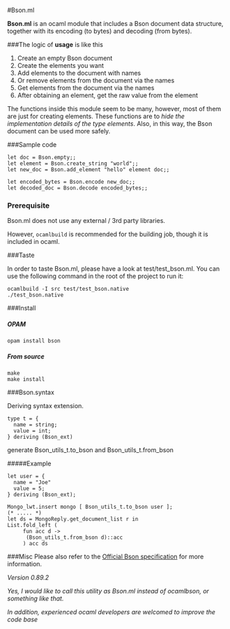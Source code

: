 #Bson.ml

**Bson.ml** is an ocaml module that includes a Bson document data structure, together with its encoding (to bytes) and decoding (from bytes).

###The logic of **usage** is like this

1. Create an empty Bson document
2. Create the elements you want
3. Add elements to the document with names
4. Or remove elements from the document via the names
5. Get elements from the document via the names
6. After obtaining an element, get the raw value from the element

The functions inside this module seem to be many, however, most of them are just for creating elements. These functions are to *hide the implementation details of the type elements*. Also, in this way, the Bson document can be used more safely.

###Sample code

    let doc = Bson.empty;;
    let element = Bson.create_string "world";;
	let new_doc = Bson.add_element "hello" element doc;;

    let encoded_bytes = Bson.encode new_doc;;
    let decoded_doc = Bson.decode encoded_bytes;;

### Prerequisite

Bson.ml does not use any external / 3rd party libraries.

However, `ocamlbuild` is recommended for the building job, though it is included in ocaml.

###Taste

In order to taste Bson.ml, please have a look at test/test_bson.ml.
You can use the following command in the root of the project to run it:

	ocamlbuild -I src test/test_bson.native
	./test_bson.native

###Install
##### OPAM

	opam install bson

##### From source

	make
	make install


###Bson.syntax

Deriving syntax extension.

	type t = {
	  name = string;
	  value = int;
	} deriving (Bson_ext)

generate Bson_utils_t.to_bson and Bson_utils_t.from_bson

#####Example

	let user = {
	  name = "Joe"
	  value = 5;
	} deriving (Bson_ext);

	Mongo_lwt.insert mongo [ Bson_utils_t.to_bson user ];
	(* ..... *)
	let ds = MongoReply.get_document_list r in
	List.fold_left (
         fun acc d ->
          (Bson_utils_t.from_bson d)::acc
         ) acc ds

###Misc
Please also refer to the [Official Bson specification](http://bsonspec.org/#/specification) for more information.

*Version 0.89.2*

*Yes, I would like to call this utility as Bson.ml instead of ocamlbson, or something like that.*

*In addition, experienced ocaml developers are welcomed to improve the code base*

